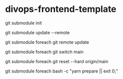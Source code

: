 # divops-frontend-template

git submodule init

git submodule update --remote

git submodule foreach git remote update

git submodule foreach git switch main

git submodule foreach git reset --hard origin/main

git submodule foreach bash -c "yarn prepare || exit 0;"
